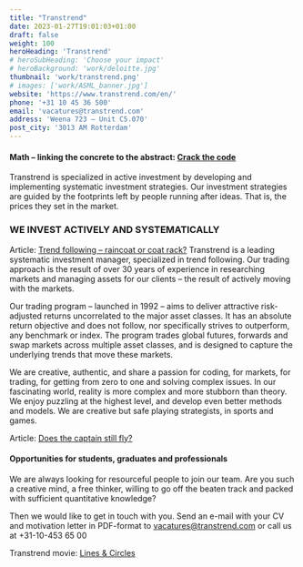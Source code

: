 ```yaml
---
title: "Transtrend"
date: 2023-01-27T19:01:03+01:00
draft: false
weight: 100
heroHeading: 'Transtrend'
# heroSubHeading: 'Choose your impact'
# heroBackground: 'work/deloitte.jpg'
thumbnail: 'work/transtrend.png'
# images: ['work/ASML_banner.jpg']
website: 'https://www.transtrend.com/en/'
phone: '+31 10 45 36 500'
email: 'vacatures@transtrend.com'
address: 'Weena 723 – Unit C5.070'
post_city: '3013 AM Rotterdam'
---
```


#### Math – linking the concrete to the abstract: [Crack the code](https://www.transtrend.com/en/sustainability/math/) 

Transtrend is specialized in active investment by developing and implementing systematic investment strategies. Our investment strategies are guided by the footprints left by people running after ideas. That is, the prices they set in the market.

### WE INVEST ACTIVELY AND SYSTEMATICALLY

Article: [Trend following – raincoat or coat rack?](https://www.transtrend.com/en/insights/coat-rack/)
Transtrend is a leading systematic investment manager, specialized in trend following. Our trading approach is the result of over 30 years of experience in researching markets and managing assets for our clients – the result of actively moving with the markets.

Our trading program – launched in 1992 – aims to deliver attractive risk-adjusted returns uncorrelated to the major asset classes. It has an absolute return objective and does not follow, nor specifically strives to outperform, any benchmark or index. The program trades global futures, forwards and swap markets across multiple asset classes, and is designed to capture the underlying trends that move these markets.

We are creative, authentic, and share a passion for coding, for markets, for trading, for getting from zero to one and solving complex issues. In our fascinating world, reality is more complex and more stubborn than theory. We enjoy puzzling at the highest level, and develop even better methods and models. We are creative but safe playing strategists, in sports and games.

Article: [Does the captain still fly?](https://www.transtrend.com/en/insights/systematic/)

#### Opportunities for students, graduates and professionals
We are always looking for resourceful people to join our team. Are you such a creative mind, a free thinker, willing to go off the beaten track and packed with sufficient quantitative knowledge?

 

Then we would like to get in touch with you. Send an e-mail with your CV and motivation letter in PDF-format to vacatures@transtrend.com or call us at +31-10-453 65 00

 

Transtrend movie: [Lines & Circles](https://www.transtrend.com/nl/over-ons/in-het-kort/)